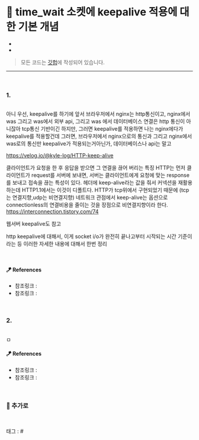<p align="center">
<img src="">
</p>

# 🎹 time_wait 소켓에 keepalive 적용에 대한 기본 개념

* 
* 

> 모든 코드는 [깃헙](https://github.com/sooolog/dev-spring-springboot)에 작성되어 있습니다.

* * *

<br>



### 1.

<p align="center">
<img src="">
</p>

아니 우선, keepalive를 하기에 앞서 브라우저에서 nginx는 http통신이고, nginx에서 was 그리고 was에서 외부 api, 그리고 was
에서 데이터베이스 연결은 http 통신이 아니잖아 tcp통신 기반이긴 하지만, 그러면 keepalive를 적용하면 나는 nginx에다가 keepalive를 적용할건데
그러면, 브라우저에서 nginx으로의 통신과 그리고 nginx에서 was로의 통신만 keepalive가 적용되는거아닌가, 데이터베이스나 api는 말고

https://velog.io/@kyle-log/HTTP-keep-alive

클라이언트가 요청을 한 후 응답을 받으면 그 연결을 끊어 버리는 특징
HTTP는 먼저 클라이언트가 request를 서버에 보내면, 서버는 클라이언트에게 요청에 맞는 response를 보내고 접속을 끊는 특성이 있다.
헤더에 keep-alive라는 값을 줘서 커넥션을 재활용하는데 HTTP1.1에서는 이것이 디폴트다.
HTTP가 tcp위에서 구현되었기 때문에 (tcp는 연결지향,udp는 비연결지향) 네트워크 관점에서 keep-alive는 옵션으로 connectionless의 연결비용을 줄이는 것을 장점으로 비연결지향이라 한다.
https://interconnection.tistory.com/74

웹서버 keepalive도 참고

http keepalive에 대해서, 이게 socket i/o가 완전히 끝나고부터 시작되는 시간 기준이라는
등 이러한 자세한 내용에 대해서 한번 정리

<br>

#### 🪁 References
* 참조링크 : []()
* 참조링크 : []()

<br>



### 2.

<p align="center">
<img src="">
</p>

ㅁ

#### 🪁 References
* 참조링크 : []()
* 참조링크 : []()

<br>



### 🚀 추가로

<br>



태그 : #